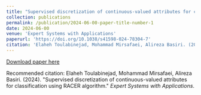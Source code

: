 ```yaml
---
title: "Supervised discretization of continuous-valued attributes for classification using RACER algorithm"
collection: publications
permalink: /publication/2024-06-00-paper-title-number-1
date: 2024-06-00
venue: 'Expert Systems with Applications'
paperurl: 'https://doi.org/10.1038/s41598-024-78304-7'
citation: 'Elaheh Toulabinejad, Mohammad Mirsafaei, Alireza Basiri. (2024). &quot;Supervised discretization of continuous-valued attributes for classification using RACER algorithm.&quot; <i>Expert Systems with Applications</i>.'
---
```

[Download paper here](https://doi.org/10.1038/s41598-024-78304-7)

Recommended citation: Elaheh Toulabinejad, Mohammad Mirsafaei, Alireza Basiri. (2024). "Supervised discretization of continuous-valued attributes for classification using RACER algorithm." <i>Expert Systems with Applications</i>.